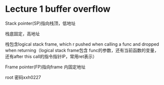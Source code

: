 # Lecture 1 buffer overflow

Stack pointer(SP)指向栈顶，低地址

栈底固定，高地址

栈包含logical stack frame, which r pushed when calling a func and dropped when returning（logical stack frame包含	func的参数，还有当前函数的变量，还有after this call的指令指针IP，常用ret表示）

Frame pointer(FP)指向frame 内固定地址

root 密码xxh0227